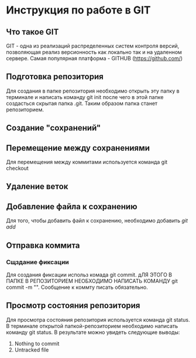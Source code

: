 # Инструкция по работе в GIT
## Что такое GIT
GIT - одна из реализаций распределенных систем контроля версий, позволяющая реализ версионность как локально так и на удаленном сервере. Самая популярная платформа - GITHUB (https://github.com/)
## Подготовка репозитория
Для создания в папке репозитория необходимо открыть эту папку в терминале и написать команду git init после чего в этой папке создасться скрытая папка .git. Таким образом папка станет репозиторием.
## Создание "сохранений"

## Перемещение между сохранениями
Для перемещения между коммитами используется команда git checkout
## Удаление веток


## Добавление файла к сохранению
Для того, чтобы добавить файл к сохранению, необходимо добавить *git add*

## Отправка коммита
### Сщздание фиксации
Для создания фиксации использ комада git commit. дЛЯ ЭТОГО В ПАПКЕ В РЕПОЗИТОРИЕМ НЕОБХОДИМО НАПИСАТЬ КОМАНДУ git  commit -m "".
Сообщение к коммту писать обязательно.


## Просмотр состояния репозитория
Для просмотра состояния репозитория используется команда git status. В терминале открытой папкой-репозиторием необходимо написать команду git status. В результате можно увидеть следующие выводы:
1. Nothing to commit
2. Untracked file

